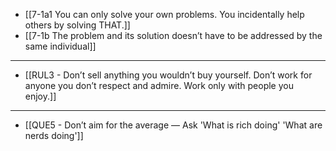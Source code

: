 - [[7-1a1 You can only solve your own problems. You incidentally help others by solving THAT.]]
- [[7-1b The problem and its solution doesn’t have to be addressed by the same individual]]
---
- [[RUL3 - Don’t sell anything you wouldn’t buy yourself. Don’t work for anyone you don’t respect and admire. Work only with people you enjoy.]]
---
- [[QUE5 - Don’t aim for the average — Ask 'What is rich doing' 'What are nerds doing']]
